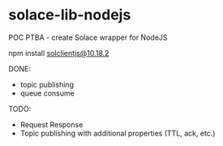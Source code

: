 # solace-lib-nodejs
POC PTBA - create Solace wrapper for NodeJS


npm install solclientjs@10.18.2

DONE:
- topic publishing
- queue consume

TODO:
- Request Response
- Topic publishing with additional properties (TTL, ack, etc.)

